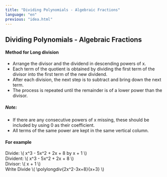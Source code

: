 ```yaml
---
title: "Dividing Polynomials - Algebraic Fractions"
language: "en"
previous: "idea.html"
---
```


## Dividing Polynomials - Algebraic Fractions

#### Method for Long division 
- Arrange the divisor and the dividend in descending powers of x.
- Each term of the quotient is obtained by dividing the first term of the divisor into the first term of the new dividend.
- After each division, the next step is to subtract and bring down the next term.
- The process is repeated until the remainder is of a lower power than the divisor.

##### Note:
- If there are any consecutive powers of x missing, these should be included by using 0 as their coefficient.
- All terms of the same power are kept in the same vertical column.

#### For example
<div markdown="1">
    <p style="display:inline"> Divide: \( x^3 - 5x^2 + 2x + 8 by x + 1 \) </p><br>
    <p style="display:inline"> Divident: \( x^3 - 5x^2 + 2x + 8 \) </p><br>
    <p style="display:inline"> Divisor: \( x + 1 \) </p><br>
    Write 
    <p style="display:inline"> Divide \( \polylongdiv{2x^2-3x+8}{x+3}  \) </p><br>
    
</div>